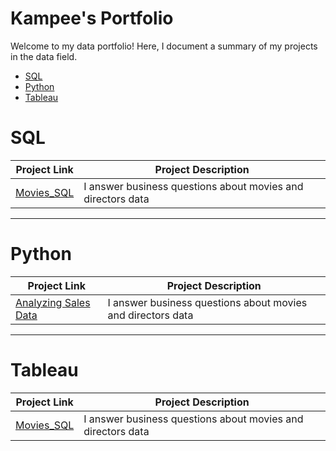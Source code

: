 # Kampee's Portfolio

Welcome to my data portfolio! Here, I document a summary of my projects in the data field.

- [SQL](#sql)
- [Python](#python)
- [Tableau](#tableau)

# SQL

| Project Link | Project Description | 
|---|---|
| [Movies_SQL](https://github.com/stlionnn/Movies_SQL)| I answer business questions about movies and directors data
***
# Python

| Project Link | Project Description | 
|---|---|
| [Analyzing Sales Data](https://github.com/stlionnn/Movies_SQL)| I answer business questions about movies and directors data
***
# Tableau

| Project Link | Project Description | 
|---|---|
| [Movies_SQL](https://github.com/stlionnn/Movies_SQL)| I answer business questions about movies and directors data
